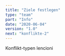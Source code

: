 ```yaml
---
title: "Ziele festlegen"
type: "team"
part: "Info"
date: "2020-06-04"
version: "1.0"
next: "konflikte-2"
---
```


Konflikt-typen lencioni